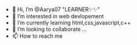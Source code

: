 - 👋 Hi, I’m @Aarya07 "LEARNER✨✨"
- 👀 I’m interested in web devlopement
- 🌱 I’m currently learning html,css,javascript,c++
- 💞️ I’m looking to collaborate ...
- 📫 How to reach me 

<!---
Aarya07/Aarya07 is a ✨ special ✨ repository because its `README.md` (this file) appears on your GitHub profile.
You can click the Preview link to take a look at your changes.
--->
